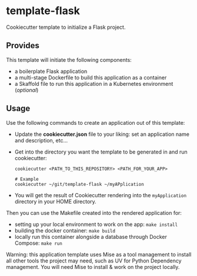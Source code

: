 # template-flask

Cookiecutter template to initialize a Flask project.

## Provides

This template will initiate the following components:

- a boilerplate Flask application
- a multi-stage Dockerfile to build this application as a container
- a Skaffold file to run this application in a Kubernetes environment (*optional*)

## Usage

Use the following commands to create an application out of this template:

- Update the **cookiecutter.json** file to your liking: set an application name and description, etc...
- Get into the directory you want the template to be generated in and run cookiecutter:

    ```shell
    cookiecutter <PATH_TO_THIS_REPOSITORY> <PATH_FOR_YOUR_APP>

    # Example
    cookiecutter ~/git/template-flask ~/myAPplication
    ```
- You will get the result of Cookiecutter rendering into the `myApplication` directory in your HOME directory.

Then you can use the Makefile created into the rendered application for:

- setting up your local environment to work on the app: `make install`
- building the docker container: `make build`
- locally run this container alongside a database through Docker Compose: `make run`

Warning: this application template uses Mise as a tool management to install all other tools the project may need, such as UV for Python Dependency management.
You will need Mise to install & work on the project locally.
